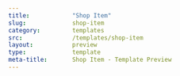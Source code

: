 ```yaml
---
title:            "Shop Item"
slug:             shop-item
category:         templates
src:              /templates/shop-item
layout:           preview
type:             template
meta-title:       Shop Item - Template Preview
---
```


